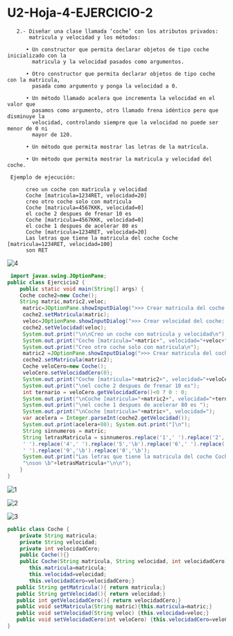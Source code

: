 # U2-Hoja-4-EJERCICIO-2

       2.- Diseñar una clase llamada ‘coche’ con los atributos privados: 
           matricula y velocidad y los métodos:
       
          • Un constructor que permita declarar objetos de tipo coche inicializado con la 
            matricula y la velocidad pasados como argumentos.
         
          • Otro constructor que permita declarar objetos de tipo coche con la matricula,
            pasada como argumento y ponga la velocidad a 0.
         
          • Un método llamado acelera que incrementa la velocidad en el valor que 
            pasamos como argumento, otro llamado frena idéntico pero que disminuye la 
            velocidad, controlando siempre que la velocidad no puede ser menor de 0 ni 
            mayor de 120.
         
          • Un método que permita mostrar las letras de la matrícula.
       
          • Un método que permita mostrar la matricula y velocidad del coche.
       
     Ejemplo de ejecución:

          creo un coche con matricula y velocidad
          Coche [matricula=1234RET, velocidad=20]
          creo otro coche solo con matricula
          Coche [matricula=4567KKK, velocidad=0]
          el coche 2 despues de frenar 10 es
          Coche [matricula=4567KKK, velocidad=0]
          el coche 1 despues de acelerar 80 es
          Coche [matricula=1234RET, velocidad=20]
          Las letras que tiene la matricula del coche Coche [matricula=1234RET, velocidad=100] 
          son RET
    

![4](https://user-images.githubusercontent.com/80227002/195220964-830eecaa-353c-4bb1-aa02-8298f5c3cfe1.png)


```java
 import javax.swing.JOptionPane;
public class Ejercicio2 {
    public static void main(String[] args) {
    Coche coche2=new Coche();
    String matric,matric2,veloc;     
     matric=JOptionPane.showInputDialog(">>> Crear matricula del coche: " ); 
     coche2.setMatricula(matric);  
     veloc=JOptionPane.showInputDialog(">>> Crear velocidad del coche: " );   
     coche2.setVelocidad(veloc);
     System.out.print("\n\nCreo un coche con matricula y velocidad\n");    
     System.out.print("Coche [matricula="+matric+", velocidad="+veloc+"]\n");  
     System.out.print("Creo otro coche solo con matricula\n");     
     matric2 =JOptionPane.showInputDialog(">>> Crear matricula del coche 2: " ); 
     coche2.setMatricula(matric2);   
     Coche veloCero=new Coche(); 
     veloCero.setVelocidadCero(0);
     System.out.print("Coche [matricula="+matric2+", velocidad="+veloCero.getVelocidadCero()+"]");    
     System.out.print("\nel coche 2 despues de frenar 10 es");
     int ternario = veloCero.getVelocidadCero()<0 ? 0 : 0;
     System.out.print("\nCoche [matricula="+matric2+", velocidad="+ternario+"]");
     System.out.print("\nel coche 1 despues de acelerar 80 es ");
     System.out.print("\nCoche [matricula="+matric+", velocidad=");        
     var acelera = Integer.parseInt(coche2.getVelocidad()); 
     System.out.print(acelera+80); System.out.print("]\n");    
     String sinnumeros = matric;
     String letrasMatricula = sinnumeros.replace('1',' ').replace('2','\b').replace('3',
     ' ').replace('4',' ').replace('5','\b').replace('6',' ').replace('7','\b').replace('8', 
     ' ').replace('9','\b').replace('0','\b');
     System.out.print("Las letras que tiene la matricula del coche Coche [matricula="+matric+", velocidad="+veloc+"]" +
     "\nson \b"+letrasMatricula+"\n\n");   
    }
}

```
![1](https://user-images.githubusercontent.com/80227002/195220928-abe71126-d04d-49fd-8242-b5c0164af274.png)

![2](https://user-images.githubusercontent.com/80227002/195220945-53ceb97e-59a7-4c6f-a336-20eef9bee177.png)

![3](https://user-images.githubusercontent.com/80227002/195220875-b7aa26f4-256f-4c34-8446-93ffb7d61dbd.png)

```java
public class Coche {
    private String matricula;
    private String velocidad;
    private int velocidadCero;
    public Coche(){}
    public Coche(String matricula, String velocidad, int velocidadCero){
       this.matricula=matricula;  
       this.velocidad=velocidad;
       this.velocidadCero=velocidadCero;} 
   public String getMatricula(){ return matricula;}
   public String getVelocidad(){ return velocidad;}
   public int getVelocidadCero(){ return velocidadCero;}
   public void setMatricula(String matric){this.matricula=matric;}
   public void setVelocidad(String veloc) {this.velocidad=veloc;}
   public void setVelocidadCero(int veloCero) {this.velocidadCero=veloCero;} 
}
```
